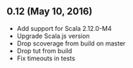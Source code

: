 ## 0.12 (May 10, 2016)

- Add support for Scala 2.12.0-M4
- Upgrade Scala.js version
- Drop scoverage from build on master
- Drop tut from build
- Fix timeouts in tests
